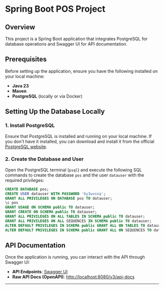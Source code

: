 # Spring Boot POS Project

## Overview

This project is a Spring Boot application that integrates PostgreSQL for database operations and Swagger UI for API documentation.

## Prerequisites

Before setting up the application, ensure you have the following installed on your local machine:

- **Java 23**
- **Maven**
- **PostgreSQL** (locally or via Docker)

## Setting Up the Database Locally

### 1. Install PostgreSQL

Ensure that PostgreSQL is installed and running on your local machine. If you don't have it installed, you can download and install it from the official [PostgreSQL website](https://www.postgresql.org/download/).

### 2. Create the Database and User

Open the PostgreSQL terminal (`psql`) and execute the following SQL commands to create the database `pos` and the user `datauser` with the required privileges:

```sql
CREATE DATABASE pos;
CREATE USER datauser WITH PASSWORD '6y3wxsnq';
GRANT ALL PRIVILEGES ON DATABASE pos TO datauser;
\c pos
GRANT USAGE ON SCHEMA public TO datauser;
GRANT CREATE ON SCHEMA public TO datauser;
GRANT ALL PRIVILEGES ON ALL TABLES IN SCHEMA public TO datauser;
GRANT ALL PRIVILEGES ON ALL SEQUENCES IN SCHEMA public TO datauser;
ALTER DEFAULT PRIVILEGES IN SCHEMA public GRANT ALL ON TABLES TO datauser;
ALTER DEFAULT PRIVILEGES IN SCHEMA public GRANT ALL ON SEQUENCES TO datauser;

```


## API Documentation

Once the application is running, you can interact with the API through Swagger UI:

- **API Endpoints**: [Swagger UI](http://localhost:8080/swagger-ui/index.html)
- **Raw API Docs (OpenAPI)**: [http://localhost:8080/v3/api-docs](http://localhost:8080/v3/api-docs)

* * * * *
